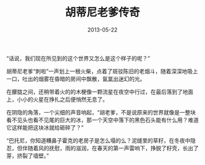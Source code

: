 ﻿---
layout: post
title:  "胡蒂尼老爹传奇"
date:   2013-05-22
excerpt: "听一个老头的故事。"
project: true
tags: [传奇]
feature: http://media.obsidian.net/eternity/media/wallpapers/poster-dragon/Wallpaper_PosterDragonAlt_2560x1600.jpg
comments: true
---
“话说，我们现在所见到的这个世界又怎么是这个样子的呢？”

胡蒂尼老爹“刺啦”一声划上一根火柴，点着了斑驳陈旧的老烟斗，随着深深地吸上一口，吐出的烟雾在昏暗的房间中飘散，氤氲出迷幻的光。

在朦胧之间，还稍带着火的的木梗像一颗流星在夜空中行过，在最后落到了地面上，小小的火星在挣扎之后便悄然无息了。

在阴隐的角落，一个尖细的声音响起，“胡老爹，不是说原来的世界就像是一整块看不见头也看不见尾的巨大的冰，那一个天空中落下的黑色石头能有什么用？难道它这样能把这块冰就给砸碎了？”

“巴托尼，你知道糟鼻子霍克的老房子是怎么塌的么？泥缝里的草籽，在冬夜中隐忍，但伴随着风的抚慰，雨的滋润，在春天的第一声雷响下，挣脱了籽壳，长出了芽，挤裂了墙壁。”
